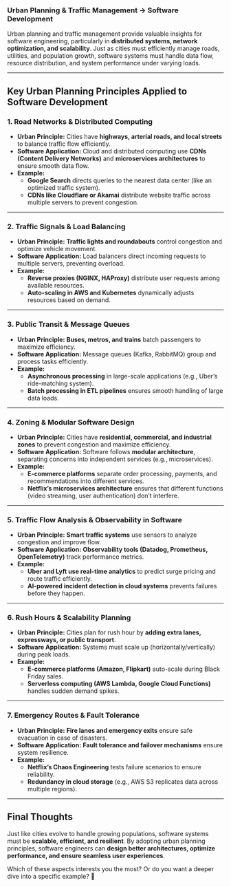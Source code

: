 ### **Urban Planning & Traffic Management → Software Development**  

Urban planning and traffic management provide valuable insights for software engineering, particularly in **distributed systems, network optimization, and scalability**. Just as cities must efficiently manage roads, utilities, and population growth, software systems must handle data flow, resource distribution, and system performance under varying loads.  

---

## **Key Urban Planning Principles Applied to Software Development**  

### **1. Road Networks & Distributed Computing**  
- **Urban Principle:** Cities have **highways, arterial roads, and local streets** to balance traffic flow efficiently.  
- **Software Application:** Cloud and distributed computing use **CDNs (Content Delivery Networks)** and **microservices architectures** to ensure smooth data flow.  
- **Example:**  
  - **Google Search** directs queries to the nearest data center (like an optimized traffic system).  
  - **CDNs like Cloudflare or Akamai** distribute website traffic across multiple servers to prevent congestion.  

---

### **2. Traffic Signals & Load Balancing**  
- **Urban Principle:** **Traffic lights and roundabouts** control congestion and optimize vehicle movement.  
- **Software Application:** Load balancers direct incoming requests to multiple servers, preventing overload.  
- **Example:**  
  - **Reverse proxies (NGINX, HAProxy)** distribute user requests among available resources.  
  - **Auto-scaling in AWS and Kubernetes** dynamically adjusts resources based on demand.  

---

### **3. Public Transit & Message Queues**  
- **Urban Principle:** **Buses, metros, and trains** batch passengers to maximize efficiency.  
- **Software Application:** Message queues (Kafka, RabbitMQ) group and process tasks efficiently.  
- **Example:**  
  - **Asynchronous processing** in large-scale applications (e.g., Uber’s ride-matching system).  
  - **Batch processing in ETL pipelines** ensures smooth handling of large data loads.  

---

### **4. Zoning & Modular Software Design**  
- **Urban Principle:** Cities have **residential, commercial, and industrial zones** to prevent congestion and maximize efficiency.  
- **Software Application:** Software follows **modular architecture**, separating concerns into independent services (e.g., microservices).  
- **Example:**  
  - **E-commerce platforms** separate order processing, payments, and recommendations into different services.  
  - **Netflix’s microservices architecture** ensures that different functions (video streaming, user authentication) don’t interfere.  

---

### **5. Traffic Flow Analysis & Observability in Software**  
- **Urban Principle:** **Smart traffic systems** use sensors to analyze congestion and improve flow.  
- **Software Application:** **Observability tools (Datadog, Prometheus, OpenTelemetry)** track performance metrics.  
- **Example:**  
  - **Uber and Lyft use real-time analytics** to predict surge pricing and route traffic efficiently.  
  - **AI-powered incident detection in cloud systems** prevents failures before they happen.  

---

### **6. Rush Hours & Scalability Planning**  
- **Urban Principle:** Cities plan for rush hour by **adding extra lanes, expressways, or public transport**.  
- **Software Application:** Systems must scale up (horizontally/vertically) during peak loads.  
- **Example:**  
  - **E-commerce platforms (Amazon, Flipkart)** auto-scale during Black Friday sales.  
  - **Serverless computing (AWS Lambda, Google Cloud Functions)** handles sudden demand spikes.  

---

### **7. Emergency Routes & Fault Tolerance**  
- **Urban Principle:** **Fire lanes and emergency exits** ensure safe evacuation in case of disasters.  
- **Software Application:** **Fault tolerance and failover mechanisms** ensure system resilience.  
- **Example:**  
  - **Netflix’s Chaos Engineering** tests failure scenarios to ensure reliability.  
  - **Redundancy in cloud storage** (e.g., AWS S3 replicates data across multiple regions).  

---

## **Final Thoughts**  
Just like cities evolve to handle growing populations, software systems must be **scalable, efficient, and resilient**. By adopting urban planning principles, software engineers can **design better architectures, optimize performance, and ensure seamless user experiences**.  

Which of these aspects interests you the most? Or do you want a deeper dive into a specific example? 🚀